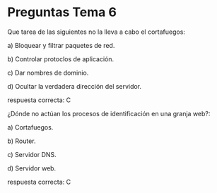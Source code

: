 # Preguntas Tema 6   


Que tarea de las siguientes no la lleva a cabo el cortafuegos:       

 a) Bloquear y filtrar paquetes de red.   
 
 b) Controlar protoclos de aplicación.   
 
 c) Dar nombres de dominio.
 
 d) Ocultar la verdadera dirección del servidor.   
 
 respuesta correcta: C   
 
 
¿Dónde no actúan los procesos de identificación en una granja web?:          
 
 a) Cortafuegos.   
 
 b) Router.   
 
 c) Servidor DNS.   
 
 d) Servidor web.   
 
 respuesta correcta: C
